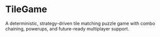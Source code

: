 # TileGame
A deterministic, strategy-driven tile matching puzzle game with combo chaining, powerups, and future-ready multiplayer support.
